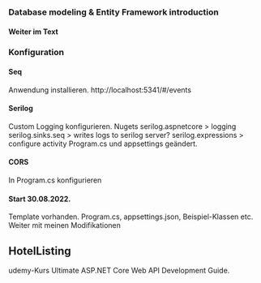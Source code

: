 

### Database modeling & Entity Framework introduction

#### Weiter im Text


### Konfiguration
#### Seq
Anwendung installieren. http://localhost:5341/#/events

#### Serilog
Custom Logging konfigurieren. 
Nugets
serilog.aspnetcore > logging
serilog.sinks.seq > writes logs to serilog server?
serilog.expressions > configure activity
Program.cs und appsettings geändert.

#### CORS
In Program.cs konfigurieren

#### Start 30.08.2022.
Template vorhanden. Program.cs, appsettings.json, Beispiel-Klassen etc.
Weiter mit meinen Modifikationen

## HotelListing
udemy-Kurs Ultimate ASP.NET Core Web API Development Guide. 
